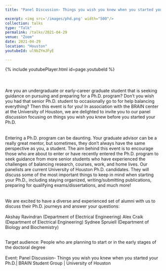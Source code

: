```yaml
---
title: "Panel Discussion- Things you wish you knew when you started your Ph.D."

excerpt: <img src='/images/phd.png' width="500"/>
collection: talks
type: "Talk"
permalink: /talks/2021-04-29
venue: "Zoom"
date: 2021-04-29
location: "Houston"
youtubeId: ul9bZYmJFyE

---
```


{% include youtubePlayer.html id=page.youtubeId %}
<p style="font-family: Garamond; font-size:14pt; font-style:normal">

<br><br>
Are you an undergraduate or early-career graduate student that is seeking guidance on pursuing and preparing for a Ph.D. program? Don’t you wish you had that senior Ph.D. student to occasionally go to for help balancing everything? Then this event is for you! In association with the BRAIN center at the University of Houston, we are delighted to invite you to our panel discussion focusing on things you wish you knew before you started your Ph.D.
<br><br><br>
Entering a Ph.D. program can be daunting. Your graduate advisor can be a really great mentor, but sometimes, they don’t always have the same perspective as you, a student. The aim behind this event is to encourage those who are about to enter or have recently entered the Ph.D. program to seek guidance from more senior students who have experienced the challenges of balancing research, courses, work, and home lives. Our panelists are current University of Houston Ph.D. candidates. They will discuss some of the most important things to keep in mind when starting your Ph.D., including staying organized, writing/submitting publications, preparing for qualifying exams/dissertations, and much more!
<br><br><br>
We are excited to have a diverse and experienced set of alumni with us to discuss their Ph.D. journeys and answer your questions:
<br><br>
Akshay Ravindran (Department of Electrical Engineering)
Alex Craik (Department of Electrical Engineering)
Sydnee Spruiell (Department of Biology and Biochemistry)
<br><br>

Target audience: People who are planning to start or in the early stages of the doctoral degree
<br><br>
Event: Panel Discussion- Things you wish you knew when you started your Ph.D.| BRAIN Student Group | University of Houston
</p>
